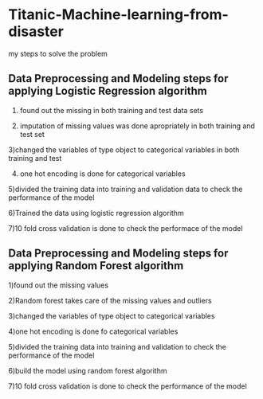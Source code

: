 # Titanic-Machine-learning-from-disaster
my steps to solve the problem
## Data Preprocessing and Modeling steps for applying Logistic Regression algorithm
1) found out the missing  in both training and test data sets

2) imputation of missing values was done apropriately in both training and test set

3)changed the variables of type object to categorical variables in both training and test

4) one hot encoding is done for categorical variables

5)divided the training data into training and validation  data to check the performance of the model

6)Trained the data using logistic regression algorithm

7)10 fold cross validation is done to check the performace of the model

## Data Preprocessing and Modeling steps for applying Random Forest algorithm
1)found out the missing values

2)Random forest takes care of the missing values and outliers

3)changed the variables of type object to categorical variables

4)one hot encoding is done  fo categorical variables

5)divided the training data into training and validation to check the performance of the model

6)build the model using random forest algorithm

7)10 fold cross validation is done to check the performance of the model


